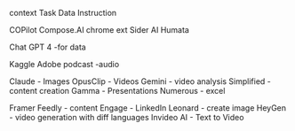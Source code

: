 context 
Task
Data
Instruction


COPilot
Compose.AI chrome ext
Sider AI
Humata

Chat GPT 4 -for data

Kaggle
Adobe podcast -audio

Claude - Images
OpusClip - Videos
Gemini - video analysis
Simplified - content creation
Gamma - Presentations
Numerous - excel

Framer
Feedly - content
Engage - LinkedIn
Leonard - create image 
HeyGen - video generation with diff languages
Invideo AI - Text to Video






